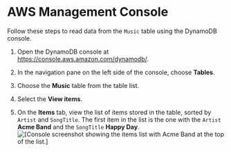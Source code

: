 # AWS Management Console<a name="getting-started-step-3-Console"></a>

Follow these steps to read data from the `Music` table using the DynamoDB console\.

1. Open the DynamoDB console at [https://console\.aws\.amazon\.com/dynamodb/](https://console.aws.amazon.com/dynamodb/)\.

1. In the navigation pane on the left side of the console, choose **Tables**\. 

1. Choose the **Music** table from the table list\.

1. Select the **View items**\.

1. On the **Items** tab, view the list of items stored in the table, sorted by `Artist` and `SongTitle`\. The first item in the list is the one with the `Artist` **Acme Band** and the `SongTitle` **Happy Day**\.  
![\[Console screenshot showing the items list with Acme Band at the top of the list.\]](http://docs.aws.amazon.com/amazondynamodb/latest/developerguide/images/GettingStarted/GetItems.png)